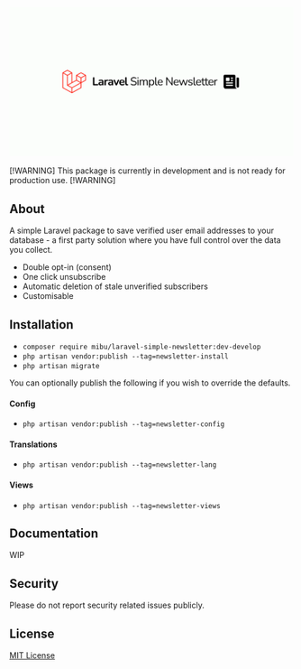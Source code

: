 ![Laravel Simple Newsletter logo](art/logo.png)

[!WARNING] This package is currently in development and is not ready for production use. [!WARNING]

## About
A simple Laravel package to save verified user email addresses to your database - a first party solution where you have full control over the data you collect.
- Double opt-in (consent)
- One click unsubscribe
- Automatic deletion of stale unverified subscribers
- Customisable 

## Installation
- `composer require mibu/laravel-simple-newsletter:dev-develop`
- `php artisan vendor:publish --tag=newsletter-install`
- `php artisan migrate`

You can optionally publish the following if you wish to override the defaults.

#### Config
- `php artisan vendor:publish --tag=newsletter-config`

#### Translations
- `php artisan vendor:publish --tag=newsletter-lang`

#### Views
- `php artisan vendor:publish --tag=newsletter-views`

## Documentation
WIP

## Security
Please do not report security related issues publicly.

## License

[MIT License](LICENSE.md)
